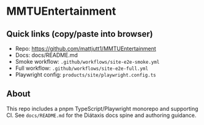 # MMTUEntertainment

## Quick links (copy/paste into browser)
- Repo: https://github.com/mattjutt1/MMTUEntertainment
- Docs: docs/README.md
- Smoke workflow: `.github/workflows/site-e2e-smoke.yml`
- Full workflow: `.github/workflows/site-e2e-full.yml`
- Playwright config: `products/site/playwright.config.ts`

## About
This repo includes a pnpm TypeScript/Playwright monorepo and supporting CI. See `docs/README.md` for the Diátaxis docs spine and authoring guidance.